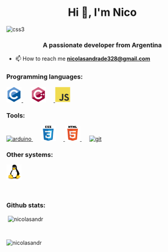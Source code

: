 <h1 align="center">Hi 👋, I'm Nico</h1>

<img src="https://images.pexels.com/photos/360591/pexels-photo-360591.jpeg?auto=compress&cs=tinysrgb&dpr=2&h=650&w=940" alt="css3" width="100%" height="500" hspace="0"/>


<h3 align="center">A passionate developer from Argentina</h3>

- 📫 How to reach me **nicolasandrade328@gmail.com**

<p align="left">
</p>

  
  <h3 align="left">
Programming languages:</h3>
  
  <a href="https://www.cprogramming.com/" target="_blank" rel="noreferrer"> <img src="https://raw.githubusercontent.com/devicons/devicon/master/icons/c/c-original.svg" alt="c" width="40" height="40"/> </a> <a href="https://www.w3schools.com/cpp/" target="_blank" rel="noreferrer"> <img src="https://raw.githubusercontent.com/devicons/devicon/master/icons/cplusplus/cplusplus-original.svg" alt="cplusplus" width="40" height="40" hspace="20"/> </a>  <a href="https://developer.mozilla.org/en-US/docs/Web/JavaScript" target="_blank" rel="noreferrer"> <img src="https://raw.githubusercontent.com/devicons/devicon/master/icons/javascript/javascript-original.svg" alt="javascript" width="40" height="40"/> </a>
  
  <h3 align="left">Tools:</h3>
<p align="left"> <a href="https://www.arduino.cc/" target="_blank" rel="noreferrer"> <img src="https://cdn.worldvectorlogo.com/logos/arduino-1.svg" alt="arduino" width="40" height="40" /> </a>    <a href="https://www.w3schools.com/css/" target="_blank" rel="noreferrer"> <img src="https://raw.githubusercontent.com/devicons/devicon/master/icons/css3/css3-original-wordmark.svg" alt="css3" width="40" height="40" hspace="20"/> </a>      <a href="https://www.w3.org/html/" target="_blank" rel="noreferrer"> <img src="https://raw.githubusercontent.com/devicons/devicon/master/icons/html5/html5-original-wordmark.svg" alt="html5" width="40" height="40"/> </a>    <a href="https://git-scm.com/" target="_blank" rel="noreferrer"> <img src="https://www.vectorlogo.zone/logos/git-scm/git-scm-icon.svg" alt="git" width="40" height="40" hspace="20"/> </a>
  
<h3 align="left">Other systems:</h3>
  <a href="https://www.linux.org/" target="_blank" rel="noreferrer"> <img src="https://raw.githubusercontent.com/devicons/devicon/master/icons/linux/linux-original.svg" alt="linux" width="40" height="40"/> </a> </p><br>
 

<h3 align="left">Github stats:</h3>
<p>&nbsp;<img align="center" src="https://github-readme-stats.vercel.app/api?username=nicolasandr&show_icons=true&locale=en" alt="nicolasandr" /></p><br>

<p><img align="left" src="https://github-readme-stats.vercel.app/api/top-langs?username=nicolasandr&show_icons=true&locale=en&layout=compact" alt="nicolasandr" /></p>

